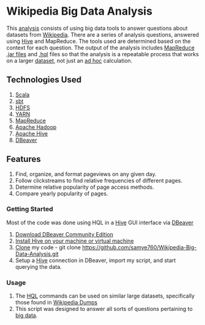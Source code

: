 # Wikipedia Big Data Analysis

This [analysis](https://www.tableau.com/learn/articles/big-data-analytics) consists of using big data tools to answer questions about datasets from [Wikipedia](https://www.wikipedia.org/). There are a series of analysis questions, answered using [Hive](https://en.wikipedia.org/wiki/Apache_Hive) and MapReduce. The tools used are determined based on the context for each question. The output of the analysis includes [MapReduce](https://hadoop.apache.org/docs/r1.2.1/mapred_tutorial.html) [.jar files](https://en.wikipedia.org/wiki/JAR_(file_format)) and [.hql](https://hive.apache.org/) files so that the analysis is a repeatable process that works on a larger [dataset](https://en.wikipedia.org/wiki/Data_set), not just an [ad hoc](https://en.wikipedia.org/wiki/Ad_hoc) calculation.

## Technologies Used

1.  [Scala](https://www.scala-lang.org/)
2.  [sbt](https://www.scala-sbt.org/)
3.  [HDFS](https://hadoop.apache.org/docs/r1.2.1/hdfs_design.html)
4.  [YARN](https://hadoop.apache.org/docs/stable/hadoop-yarn/hadoop-yarn-site/YARN.html)
5.  [MapReduce](https://hadoop.apache.org/docs/r1.2.1/mapred_tutorial.html)
6.  [Apache Hadoop](https://hadoop.apache.org/)
7.  [Apache Hive](https://hive.apache.org/)
8.  [DBeaver](https://dbeaver.io/)

## Features

1.  Find, organize, and format pageviews on any given day.
2.  Follow clickstreams to find relative frequencies of different pages.
3.  Determine relative popularity of page access methods.
4.  Compare yearly popularity of pages.

### Getting Started

Most of the code was done using HQL in a [Hive](https://hive.apache.org/) GUI interface via [DBeaver](https://dbeaver.io/)

1. [Download DBeaver Community Edition](https://dbeaver.io/download/)
2. [Install Hive on your machine or virtual machine](https://phoenixnap.com/kb/install-hive-on-ubuntu)
3. [Clone](https://www.git-scm.com/docs/git-clone) my code - git clone https://github.com/samye760/Wikipedia-Big-Data-Analysis.git
4. Setup a [Hive](https://hive.apache.org/) connection in DBeaver, import my script, and start querying the data.

### Usage

1. The [HQL](https://hive.apache.org/) commands can be used on similar large datasets, specifically those found in [Wikipedia Dumps](https://dumps.wikimedia.org/)
2. This script was designed to answer all sorts of questions pertaining to [big data](https://www.oracle.com/big-data/what-is-big-data/).
